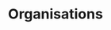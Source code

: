 ---
title: Organisations
category: involvment
permalink: /consulting
list_items:
  - AI adoption
  - Open source review
  - Consultancy
  - R&D projects
---